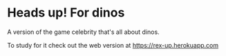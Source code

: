 # Heads up! For dinos 

A version of the game celebrity that's all about dinos. 

To study for it check out the web version at https://rex-up.herokuapp.com
